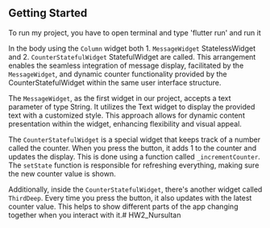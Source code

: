 ## Getting Started

To run my project, you have to open terminal and type 'flutter run' and run it

In the body using the `Column` widget both 1. `MessageWidget` StatelessWidget and 2. `CounterStatefulWidget` StatefulWidget are called. This arrangement enables the seamless integration of message display, facilitated by the `MessageWidget`, and dynamic counter functionality provided by the CounterStatefulWidget within the same user interface structure.

The `MessageWidget`, as the first widget in our project, accepts a text parameter of type String. It utilizes the Text widget to display the provided text with a customized style. This approach allows for dynamic content presentation within the widget, enhancing flexibility and visual appeal.

The `CounterStatefulWidget` is a special widget that keeps track of a number called the counter. When you press the button, it adds 1 to the counter and updates the display. This is done using a function called `_incrementCounter`. The `setState` function is responsible for refreshing everything, making sure the new counter value is shown.

Additionally, inside the `CounterStatefulWidget`, there's another widget called `ThirdDeep`. Every time you press the button, it also updates with the latest counter value. This helps to show different parts of the app changing together when you interact with it.# HW2_Nursultan
